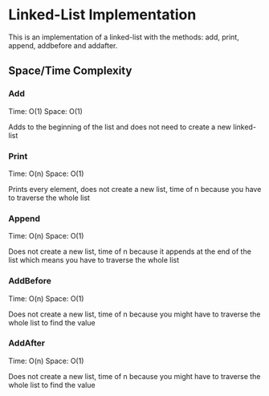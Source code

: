 # Linked-List Implementation
This is an implementation of a linked-list with the methods: add, print, append, addbefore and addafter.

## Space/Time Complexity
### Add
Time: O(1)
Space: O(1)

Adds to the beginning of the list and does not need to create a new linked-list

### Print
Time: O(n)
Space: O(1)

Prints every element, does not create a new list, time of n because you have to traverse the whole list
### Append
Time: O(n)
Space: O(1)

Does not create a new list, time of n because it appends at the end of the list which means you have to traverse the whole list
### AddBefore
Time: O(n)
Space: O(1)

Does not create a new list, time of n because you might have to traverse the whole list to find the value
### AddAfter
Time: O(n)
Space: O(1)

Does not create a new list, time of n because you might have to traverse the whole list to find the value